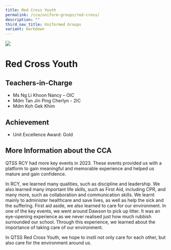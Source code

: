 ```yaml
---
title: Red Cross Youth
permalink: /cca/uniform-groups/red-cross/
description: ""
third_nav_title: Uniformed Groups
variant: markdown
---
```

![](/images/CCA/EUA-Award-Gold-e1515400451212.jpg)

Red Cross Youth
===============

**Teachers-in-Charge**
----------------------

*   Ms Ng Li Khoon Nancy – OIC
*   Mdm Tan Jin Ping Cherlyn - 2IC
*   Mdm Koh Gek Khim

**Achievement**
----------

* Unit Excellence Award: Gold

**More Information about the CCA**
----------------------------------

QTSS RCY had more key events in 2023. These events provided us with a platform to gain meaningful and memorable experience and helped us mature and gain confidence.  
 
In RCY, we learned many qualities, such as discipline and leadership. We also learned many important life skills, such as First Aid, including CPR, and many more, such as collaboration and communication skills. We learnt mainly to administer healthcare and save lives, as well as help the sick and the suffering. First aid aside, we also learned to care for our environment. In one of the key events, we went around Dawson to pick up litter. It was an eye-opening experience as we never realised just how much rubbish surrounded our school. Through this experience, we learned about the importance of taking care of our environment. 
 
In QTSS Red Cross Youth, we hope to instil not only care for each other, but also care for the environment around us. 
